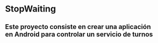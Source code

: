 # StopWaiting
## Este proyecto consiste en crear una aplicación en Android para controlar un servicio de turnos
